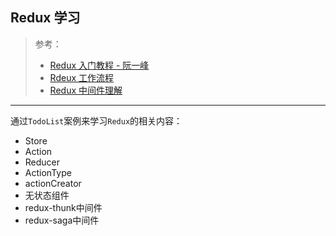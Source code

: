 ## Redux 学习


> 参考：
> - [Redux 入门教程 - 阮一峰](http://www.ruanyifeng.com/blog/2016/09/redux_tutorial_part_one_basic_usages.html)
> - [Rdeux 工作流程](http://www.ruanyifeng.com/blogimg/asset/2016/bg2016091802.jpg)
> - [Redux 中间件理解](http://i.imgur.com/5miA6AT.png)

------

通过`TodoList`案例来学习`Redux`的相关内容：
- Store
- Action
- Reducer
- ActionType
- actionCreator
- 无状态组件
- redux-thunk中间件
- redux-saga中间件

